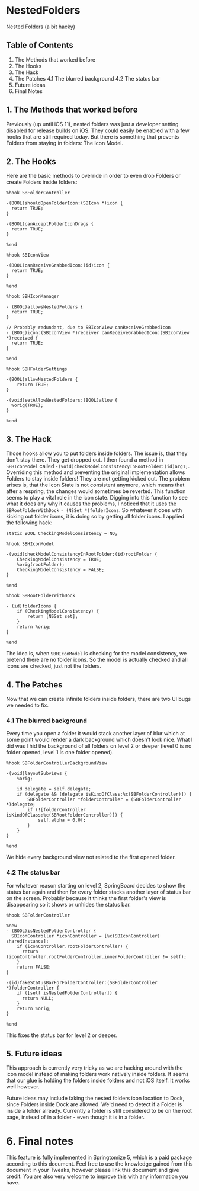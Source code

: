 # NestedFolders
Nested Folders (a bit hacky)

## Table of Contents
1. The Methods that worked before
2. The Hooks
3. The Hack
4. The Patches
 4.1 The blurred background
 4.2 The status bar
5. Future ideas
6. Final Notes

## 1. The Methods that worked before

Previously (up until iOS 11), nested folders was just a developer setting disabled for release builds on iOS.
They could easily be enabled with a few hooks that are still required today. But there is something that prevents Folders from staying in folders: The Icon Model.

## 2. The Hooks

Here are the basic methods to override in order to even drop Folders or create Folders inside folders:

```objc
%hook SBFolderController

-(BOOL)shouldOpenFolderIcon:(SBIcon *)icon {
  return TRUE;
}

-(BOOL)canAcceptFolderIconDrags {
  return TRUE;
}

%end

%hook SBIconView

-(BOOL)canReceiveGrabbedIcon:(id)icon {
  return TRUE;
}

%end

%hook SBHIconManager

- (BOOL)allowsNestedFolders {
  return TRUE;
}

// Probably redundant, due to SBIconView canReceiveGrabbedIcon
- (BOOL)icon:(SBIconView *)receiver canReceiveGrabbedIcon:(SBIconView *)received {
  return TRUE;
}

%end

%hook SBHFolderSettings

-(BOOL)allowNestedFolders {
	return TRUE;
}

-(void)setAllowNestedFolders:(BOOL)allow {
  %orig(TRUE);
}

%end
```

## 3. The Hack

Those hooks allow you to put folders inside folders. The issue is, that they don't stay there. They get dropped out.
I then found a method in `SBHIconModel` called `-(void)checkModelConsistencyInRootFolder:(id)arg1;`. Overriding this method and preventing the original implementation allows Folders to stay inside folders! They are not getting kicked out.
The problem arises is, that the Icon State is not consistent anymore, which means that after a respring, the changes would sometimes be reverted. This function seems to play a vital role in the icon state.
Digging into this function to see what it does any why it causes the problems, I noticed that it uses the `SBRootFolderWithDock` `- (NSSet *)folderIcons`. So whatever it does with kicking out folder icons, it is doing so by getting all folder icons. I applied the following hack:

```objc
static BOOL CheckingModelConsistency = NO;

%hook SBHIconModel

-(void)checkModelConsistencyInRootFolder:(id)rootFolder {
	CheckingModelConsistency = TRUE;
	%orig(rootFolder);
	CheckingModelConsistency = FALSE;
}

%end

%hook SBRootFolderWithDock

- (id)folderIcons {
	if (CheckingModelConsistency) {
		return [NSSet set];
	}
	return %orig;
}

%end
```

The idea is, when `SBHIconModel` is checking for the model consistency, we pretend there are no folder icons. So the model is actually checked and all icons are checked, just not the folders.

## 4. The Patches

Now that we can create infinite folders inside folders, there are two UI bugs we needed to fix.

### 4.1 The blurred background

Every time you open a folder it would stack another layer of blur which at some point would render a dark background which doesn't look nice. What I did was I hid the background of all folders on level 2 or deeper (level 0 is no folder opened, level 1 is one folder opened).

```objc
%hook SBFolderControllerBackgroundView

-(void)layoutSubviews {
	%orig;

	id delegate = self.delegate;
	if (delegate && [delegate isKindOfClass:%c(SBFolderController)]) {
		SBFolderController *folderController = (SBFolderController *)delegate;
		if (![folderController isKindOfClass:%c(SBRootFolderController)]) {
			self.alpha = 0.0f;
		}
	}
}

%end
```

We hide every background view not related to the first opened folder.

### 4.2 The status bar

For whatever reason starting on level 2, SpringBoard decides to show the status bar again and then for every folder stacks another layer of status bar on the screen. Probably because it thinks the first folder's view is disappearing so it shows or unhides the status bar.

```objc
%hook SBFolderController

%new 
- (BOOL)isNestedFolderController {
  SBIconController *iconController = [%c(SBIconController) sharedInstance];
	if (iconController.rootFolderController) {
	  return (iconController.rootFolderController.innerFolderController != self);
	}
	return FALSE;
}

-(id)fakeStatusBarForFolderController:(SBFolderController *)folderController {
	if ([self isNestedFolderController]) {
	  return NULL;
	}
	return %orig;
}

%end
```

This fixes the status bar for level 2 or deeper.

## 5. Future ideas

This approach is currently very tricky as we are hacking around with the icon model instead of making folders work natively inside folders.
It seems that our glue is holding the folders inside folders and not iOS itself. It works well however.

Future ideas may include faking the nested folders icon location to Dock, since Folders inside Dock are allowed. We'd need to detect if a Folder is inside a folder already. Currently a folder is still considered to be on the root page, instead of in a folder - even though it is in a folder.

# 6. Final notes

This feature is fully implemented in Springtomize 5, which is a paid package according to this document. Feel free to use the knowledge gained from this document in your Tweaks, however please link this document and give credit. You are also very welcome to improve this with any information you have.
